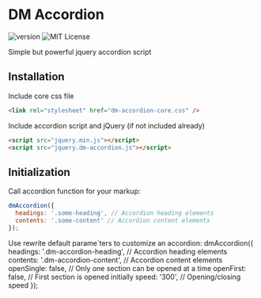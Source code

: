 # DM Accordion

![version](https://img.shields.io/badge/version-2.1.0-brightgreen.svg?style=flat-square "Version")
![MIT License](https://img.shields.io/badge/license-MIT-blue.svg?style=flat-square)

Simple but powerful jquery accordion script

## Installation

Include core css file
```html
<link rel="stylesheet" href="dm-accordion-core.css" />
```

Include accordion script and jQuery (if not included already)
```html
<script src="jquery.min.js"></script>
<script src="jquery.dm-accordion.js"></script>
```


## Initialization

Call accordion function for your markup:

```javascript
dmAccordion({
  headings: '.some-heading', // Accordion heading elements
  contents: '.some-content' // Accordion content elements
});
```

Use rewrite default parame`ters to customize an accordion:
dmAccordion({
  headings: '.dm-accordion-heading', // Accordion heading elements
  contents: '.dm-accordion-content', // Accordion content elements
  openSingle: false, // Only one section can be opened at a time
  openFirst: false, // First section is opened initially
  speed: '300', // Opening/closing speed
});

